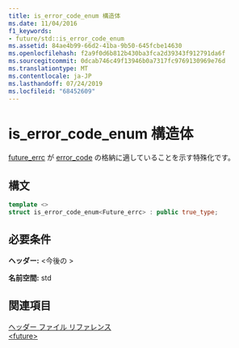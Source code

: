 ```yaml
---
title: is_error_code_enum 構造体
ms.date: 11/04/2016
f1_keywords:
- future/std::is_error_code_enum
ms.assetid: 84ae4b99-66d2-41ba-9b50-645fcbe14630
ms.openlocfilehash: f2a9f0d6b812b430ba3fca2d39343f912791da6f
ms.sourcegitcommit: 0dcab746c49f13946b0a7317fc9769130969e76d
ms.translationtype: MT
ms.contentlocale: ja-JP
ms.lasthandoff: 07/24/2019
ms.locfileid: "68452609"
---
```

# <a name="iserrorcodeenum-structure"></a>is_error_code_enum 構造体

[future_errc](../standard-library/future-enums.md#future_errc) が [error_code](../standard-library/error-code-class.md) の格納に適していることを示す特殊化です。

## <a name="syntax"></a>構文

```cpp
template <>
struct is_error_code_enum<Future_errc> : public true_type;
```

## <a name="requirements"></a>必要条件

**ヘッダー:** \<今後の >

**名前空間:** std

## <a name="see-also"></a>関連項目

[ヘッダー ファイル リファレンス](../standard-library/cpp-standard-library-header-files.md)\
[\<future>](../standard-library/future.md)
